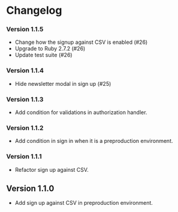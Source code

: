 # Changelog

### Version 1.1.5
- Change how the signup against CSV is enabled (#26)
- Upgrade to Ruby 2.7.2 (#26)
- Update test suite (#26)

### Version 1.1.4
- Hide newsletter modal in sign up (#25)

### Version 1.1.3
- Add condition for validations in authorization handler.

### Version 1.1.2
- Add condition in sign in when it is a preproduction environment.

### Version 1.1.1
- Refactor sign up against CSV.

## Version 1.1.0
- Add sign up against CSV in preproduction environment.

